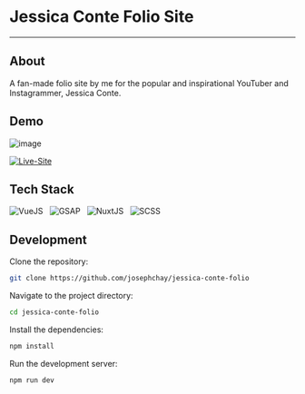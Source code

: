 # Jessica Conte Folio Site

---

## About

A fan-made folio site by me for the popular and inspirational YouTuber and Instagrammer, Jessica Conte.

## Demo

![image](https://github.com/josephchay/jessica-conte-folio/assets/136827046/8cead54c-2a44-4a4f-9798-04acab414722)

[![Live-Site](https://img.shields.io/website?url=https://jess-conte.netlify.app/&style=for-the-badge)](https://jess-conte.netlify.app/)

## Tech Stack

![VueJS](https://img.shields.io/badge/-VueJS-4FC08D?style=for-the-badge&logo=vue.js&logoColor=white) &nbsp;
![GSAP](https://img.shields.io/badge/-GSAP-88CE02?style=for-the-badge&logo=greensock&logoColor=white) &nbsp;
![NuxtJS](https://img.shields.io/badge/-NuxtJS-00DC82?style=for-the-badge&logo=nuxt.js&logoColor=white) &nbsp;
![SCSS](https://img.shields.io/badge/-SCSS-CD6799?style=for-the-badge&logo=sass&logoColor=white) &nbsp;

## Development

Clone the repository:

```bash
git clone https://github.com/josephchay/jessica-conte-folio
```

Navigate to the project directory:

```bash
cd jessica-conte-folio
```

Install the dependencies:

```bash
npm install
```

Run the development server:

```bash
npm run dev
```
